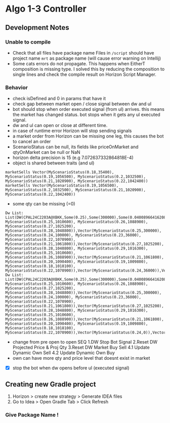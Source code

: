 # Algo 1-3 Controller


## Development Notes
### Unable to compile
- Check that all files have package name
Files in `/script` should have project name `mrt` as package name (will cause error warning on Intellij)
- Some cats errors do not propagate. 
This happens when EitherT composition is missing type. I solved this by reducing the composition to single lines and check the compile result on Horizon Script Manager.


### Behavior
- check isDefined and 0 in params that have it
- check gap between market open / close signal between dw and ul
- bot should stop when order executed signal (from ul) arrives. this means the market has changed status. bot stops when it gets any ul executed signal.  
- dw and ul can open or close at different time. 
- in case of runtime error Horizon will stop sending signals
- a market order from Horizon can be missing one leg, this causes the bot to cancel an order
- ScenarioStatus can be null, its fields like priceOnMarket and qtyOnMarket can be null or NaN
- horizon delta precision is 15 (e.g 7.072637332864818E-4)
- object is shared between traits (and ul)
```
marketSells Vector(MyScenarioStatus(0.18,35400), MyScenarioStatus(0.19,1056500), MyScenarioStatus(0.2,1032500), MyScenarioStatus(0.21,1020900), MyScenarioStatus(0.22,1042400))
marketSells Vector(MyScenarioStatus(0.19,1056500), MyScenarioStatus(0.2,1032500), MyScenarioStatus(0.21,1020900), MyScenarioStatus(0.22,1042400))
```
- some qty can be missing (=0)
```
Dw List: List(DW(CPAL24C2203A@XBKK,Some(0.25),Some(300000),Some(0.040089664162088465),Some(CALL),Vector(MyScenarioStatus(0.24,36000), MyScenarioStatus(0.25,1010600), MyScenarioStatus(0.26,1088900), MyScenarioStatus(0.27,1025200), MyScenarioStatus(0.28,1048800)),Vector(MyScenarioStatus(0.25,300000), MyScenarioStatus(0.24,100000), MyScenarioStatus(0.23,36000), MyScenarioStatus(0.22,1070900), MyScenarioStatus(0.21,1061800)),Vector(MyScenarioStatus(0.27,1025200), MyScenarioStatus(0.28,1048800), MyScenarioStatus(0.29,1016300), MyScenarioStatus(0.25,1010600), MyScenarioStatus(0.26,1088900)),Vector(MyScenarioStatus(0.21,1061800), MyScenarioStatus(0.20,1090400), MyScenarioStatus(0.19,1009800), MyScenarioStatus(0.18,1018100), MyScenarioStatus(0.22,1070900)),Vector(MyScenarioStatus(0.24,36000)),Vector(MyScenarioStatus(0.23,36000))))
Dw List: List(DW(CPAL24C2203A@XBKK,Some(0.25),Some(300000),Some(0.040089664162088465),Some(CALL),Vector(MyScenarioStatus(0.24,36000), MyScenarioStatus(0.25,1010600), MyScenarioStatus(0.26,1088900), MyScenarioStatus(0.27,1025200), MyScenarioStatus(0.28,1048800)),Vector(MyScenarioStatus(0.25,300000), MyScenarioStatus(0.24,100000), MyScenarioStatus(0.23,36000), MyScenarioStatus(0.22,1070900), MyScenarioStatus(0.21,1061800)),Vector(MyScenarioStatus(0.27,1025200), MyScenarioStatus(0.28,1048800), MyScenarioStatus(0.29,1016300), MyScenarioStatus(0.25,1010600), MyScenarioStatus(0.26,1088900)),Vector(MyScenarioStatus(0.21,1061800), MyScenarioStatus(0.20,1090400), MyScenarioStatus(0.19,1009800), MyScenarioStatus(0.18,1018100), MyScenarioStatus(0.22,1070900)),Vector(MyScenarioStatus(0.24,0)),Vector(MyScenarioStatus(0.23,36000))))
```
- change from pre open to open
SEQ
1.DW Stop Bot Signal
2.Reset DW Projected Price & Proj Qty
3.Reset DW Market Buy Sell
4.1 Update Dynamic Own Sell
4.2 Update Dynamic Own Buy
- own can have more qty and price level that doesnt exist in market 

- [x] stop the bot when dw opens before ul (executed signal)


## Creating new Gradle project
1. Horizon > create new strategy > Generate IDEA files 
2. Go to Idea > Open Gradle Tab > Click Refresh

### Give Package Name !





